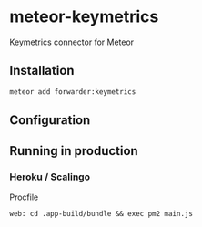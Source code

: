 # meteor-keymetrics
Keymetrics connector for Meteor

## Installation

```bash
meteor add forwarder:keymetrics
```

## Configuration

## Running in production

### Heroku / Scalingo

Procfile
```
web: cd .app-build/bundle && exec pm2 main.js
```
